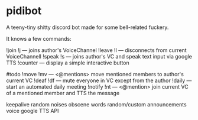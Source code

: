 # pidibot
A teeny-tiny shitty discord bot made for some bell-related fuckery.

It knows a few commands:

!join  !j   — joins author's VoiceChannel
!leave !l   — disconnects from current VoiceChannell
!speak !s   — <text> joins author's VC and speak text input via google TTS 
!counter    — display a simple interactive button

#todo
!move !mv   — <@mentions> move mentioned members to author's current VC
!deaf !df   — mute everyone in VC except from the author
!daily      — start an automated daily meeting
!notify !nt — <@mention> join current VC of a mentioned member and TTS the message

keepalive
random noises
obscene words
random/custom announcements
voice google TTS API
